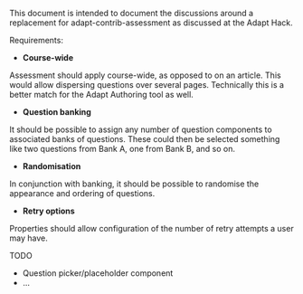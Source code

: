 This document is intended to document the discussions around a replacement for adapt-contrib-assessment as discussed at the Adapt Hack.

Requirements:
- **Course-wide** 

Assessment should apply course-wide, as opposed to on an article.  This would allow dispersing questions over several pages.  Technically this is a better match for the Adapt Authoring tool as well.

- **Question banking**

It should be possible to assign any number of question components to associated banks of questions.  These could then be selected something like two questions from Bank A, one from Bank B, and so on.

- **Randomisation**

In conjunction with banking, it should be possible to randomise the appearance and ordering of questions.

- **Retry options**

Properties should allow configuration of the number of retry attempts a user may have.

TODO
- Question picker/placeholder component
- ...